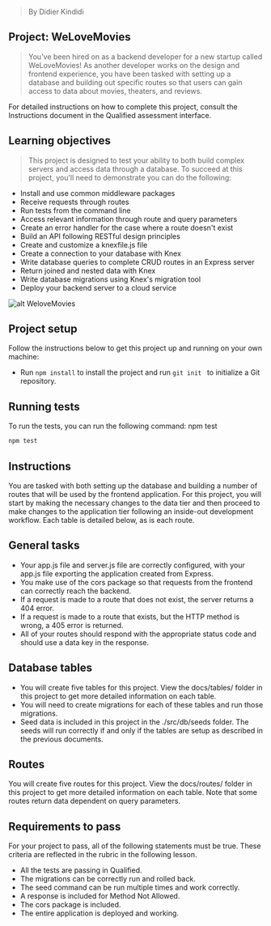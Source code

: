> By Didier Kindidi

## Project: WeLoveMovies

>You've been hired on as a backend developer for a new startup called WeLoveMovies! As another developer works on the design and frontend experience, you have been tasked with setting up a database and building out specific routes so that users can gain access to data about movies, theaters, and reviews.

For detailed instructions on how to complete this project, consult the Instructions document in the Qualified assessment interface.

## Learning objectives

>This project is designed to test your ability to both build complex servers and access data through a database. To succeed at this project, you'll need to demonstrate you can do the following:

- Install and use common middleware packages
- Receive requests through routes
- Run tests from the command line
- Access relevant information through route and query parameters
- Create an error handler for the case where a route doesn't exist
- Build an API following RESTful design principles
- Create and customize a knexfile.js file
- Create a connection to your database with Knex
- Write database queries to complete CRUD routes in an Express server
- Return joined and nested data with Knex
- Write database migrations using Knex's migration tool
- Deploy your backend server to a cloud service


![alt WeloveMovies](https://images.ctfassets.net/c7lxnbtvvcxm/3xzgFVIxgNM4H53CsJkKJa/64c51046aa810105e3ef4af77867a6f7/WeLoveMovies.png) 


## Project setup
Follow the instructions below to get this project up and running on your own machine:

- Run ``` npm install ``` to install the project and run  ``` git init  ``` to initialize a Git repository.
## Running tests
To run the tests, you can run the following command:
npm test
```sh
npm test
```

## Instructions
You are tasked with both setting up the database and building a number of routes that will be used by the frontend application. For this project, you will start by making the necessary changes to the data tier and then proceed to make changes to the application tier following an inside-out development workflow. Each table is detailed below, as is each route.

## General tasks

- Your app.js file and server.js file are correctly configured, with your app.js file exporting the application created from Express.
- You make use of the cors package so that requests from the frontend can correctly reach the backend.
- If a request is made to a route that does not exist, the server returns a 404 error.
- If a request is made to a route that exists, but the HTTP method is wrong, a 405 error is returned.
- All of your routes should respond with the appropriate status code and should use a data key in the response.


## Database tables

- You will create five tables for this project. View the docs/tables/ folder in this project to get more detailed information on each table.
- You will need to create migrations for each of these tables and run those migrations.
- Seed data is included in this project in the ./src/db/seeds folder. The seeds will run correctly if and only if the tables are setup as described in the previous documents.

## Routes

You will create five routes for this project. View the docs/routes/ folder in this project to get more detailed information on each table.
Note that some routes return data dependent on query parameters.

## Requirements to pass

For your project to pass, all of the following statements must be true. These criteria are reflected in the rubric in the following lesson.

- All the tests are passing in Qualified.
- The migrations can be correctly run and rolled back.
- The seed command can be run multiple times and work correctly.
- A response is included for Method Not Allowed.
- The cors package is included.
- The entire application is deployed and working.

